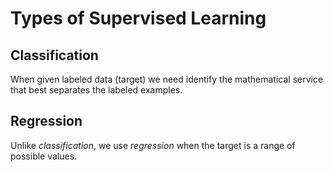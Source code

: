 # Types of Supervised Learning

## Classification

When given labeled data (target) we need identify the mathematical service that best separates the labeled examples.

## Regression

Unlike _classification_, we use *regression* when the target is a range of possible values. 

